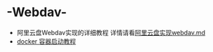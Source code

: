 # -Webdav-
* 阿里云盘Webdav实现的详细教程
详情请看[阿里云盘实现webdav.md](https://github.com/magicleafs/Aliyunpan-Webdav/blob/main/%E9%98%BF%E9%87%8C%E4%BA%91%E7%9B%98%E5%AE%9E%E7%8E%B0webdav.md)
* [docker 容器启动教程](https://github.com/magicleafs/Aliyunpan-Webdav/blob/main/%E9%98%BF%E9%87%8C%E4%BA%91%E7%9B%98docker.md)
